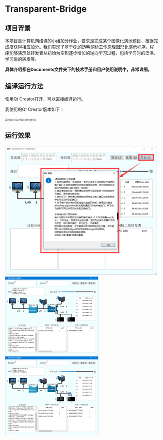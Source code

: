 # Transparent-Bridge

## 项目背景

本项目是计算机网络课的小组加分作业，要求是完成某个图像化演示题目，根据完成度获得相应加分。我们实现了基于Qt的透明网桥工作原理图形化演示程序。程序能够演示处转发表从初始为空到逐步增加的逆向学习过程，包括学习时的泛洪、学习后的转发等。

**具体介绍都在Documents文件夹下的技术手册和用户使用说明中，非常详细。**



## 编译运行方法

使用Qt Creator打开，可以直接编译运行。

我使用的Qt Creator版本如下：

<img src="D:\Undergraduate\0大二下课程\计网\小组加分作业\transparent-bridge-final\Transparent-Bridge\README.assets\image-20210625235636830.png" alt="image-20210625235636830" style="zoom:50%;" />



## 运行效果

<img src="./README.assets/image-20210625231117474.png" alt="image-20210625231117474" style="zoom:50%;" />

<img src="./README.assets/image-20210625231208770.png" alt="image-20210625231208770" style="zoom:30%;" />

<img src="./README.assets/image-20210625231248981.png" alt="image-20210625231248981" style="zoom:30%;" />


